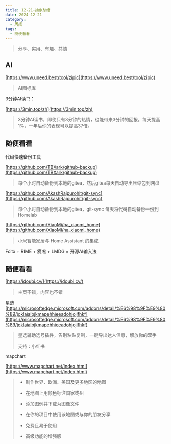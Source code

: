 ```yaml
---
title: 12-21-抽象愁绪
date: 2024-12-21
category:
  - 周报
tags:
  - 随便看看
---
```



> 分享、实用、有趣、共勉



## AI


[https://www.uneed.best/tool/zipic](https://www.uneed.best/tool/zipic)
>AI图标库


3分钟AI读书：

[https://3min.top/zh](https://3min.top/zh)
>3分钟AI读书，即使只有3分钟的热情，也能带来3分钟的回报。每天提高1%，一年后你的表现可以提高37倍。



## 随便看看


代码快速备份工具

[https://github.com/TBXark/github-backup](https://github.com/TBXark/github-backup)

>每个小时自动备份到本地的gitea，然后gitea每天自动导出压缩包到网盘

[https://github.com/AkashRajpurohit/git-sync](https://github.com/AkashRajpurohit/git-sync)

>每个小时自动备份到本地的gitea，git-sync 每天将代码自动备份一份到 Homelab



[https://github.com/XiaoMi/ha_xiaomi_home](https://github.com/XiaoMi/ha_xiaomi_home)
>小米智能家居与 Home Assistant 的集成



Fcitx + RIME + 雾凇 + LMDG = 开源AI输入法


##  随便看看


[https://idoubi.cv/](https://idoubi.cv/)
>主页不错，内容也不错



星选
[https://microsoftedge.microsoft.com/addons/detail/%E6%98%9F%E9%80%89/joklaiaibjkmapehhieeadohjojlfhkf](https://microsoftedge.microsoft.com/addons/detail/%E6%98%9F%E9%80%89/joklaiaibjkmapehhieeadohjojlfhkf)
>	星选辅助选号插件，告别粘贴复制，一键导出达人信息，解放你的双手
>	
>	支持：小红书



mapchart

[https://www.mapchart.net/index.html](https://www.mapchart.net/index.html)
>- 制作世界、欧洲、美国及更多地区的地图
>     
> - 在地图上用颜色标注国家或州
>     
> - 添加图例并下载为图像文件
>     
> - 在你的项目中使用该地图或与你的朋友分享
>     
> - 免费且易于使用
>     
> - 高级功能的增强版



